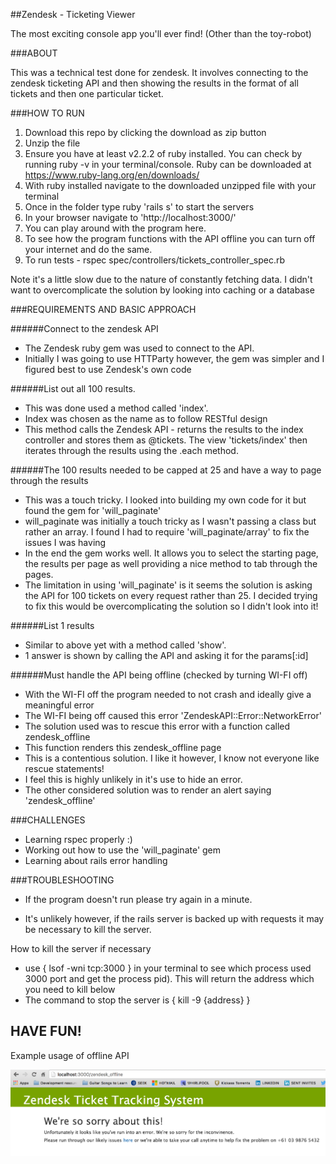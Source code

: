 ##Zendesk - Ticketing Viewer

The most exciting console app you'll ever find! (Other than the toy-robot)

###ABOUT

This was a technical test done for zendesk. It involves connecting to the zendesk ticketing API and then showing the results in the format of all tickets and then one particular ticket.

###HOW TO RUN

1. Download this repo by clicking the download as zip button
2. Unzip the file
4. Ensure you have at least v2.2.2 of ruby installed. You can check by running ruby -v in your terminal/console. Ruby can be downloaded at https://www.ruby-lang.org/en/downloads/
5. With ruby installed navigate to the downloaded unzipped file with your terminal
6. Once in the folder type ruby 'rails s' to start the servers
7. In your browser navigate to 'http://localhost:3000/'
8. You can play around with the program here.
9. To see how the program functions with the API offline you can turn off your internet and do the same.
10. To run tests - rspec spec/controllers/tickets_controller_spec.rb

Note it's a little slow due to the nature of constantly fetching data. I didn't want
to overcomplicate the solution by looking into caching or a database

###REQUIREMENTS AND BASIC APPROACH

######Connect to the zendesk API
- The Zendesk ruby gem was used to connect to the API.
- Initially I was going to use HTTParty however, the gem was simpler and I figured best to use Zendesk's own code

######List out all 100 results.
- This was done used a method called 'index'.
- Index was chosen as the name as to follow RESTful design
- This method calls the Zendesk API - returns the results to the index controller and stores them as @tickets. The view 'tickets/index' then iterates through the results using the .each method.

######The 100 results needed to be capped at 25 and have a way to page through the results
- This was a touch tricky. I looked into building my own code for it but found the gem for 'will_paginate'
- will_paginate was initially a touch tricky as I wasn't passing a class but rather an array. I found I had to require 'will_paginate/array' to fix the issues I was having
- In the end the gem works well. It allows you to select the starting page, the results per page as well providing a nice method to tab through the pages.
- The limitation in using 'will_paginate' is it seems the solution is asking the API for 100 tickets on every request rather than 25. I decided trying to fix this would be overcomplicating the solution so I didn't look into it!

######List 1 results
- Similar to above yet with a method called 'show'.
- 1 answer is shown by calling the API and asking it for the params[:id]

######Must handle the API being offline (checked by turning WI-FI off)
- With the WI-FI off the program needed to not crash and ideally give a meaningful error
- The WI-FI being off caused this error 'ZendeskAPI::Error::NetworkError'
- The solution used was to rescue this error with a function called zendesk_offline
- This function renders this zendesk_offline page
- This is a contentious solution. I like it however, I know not everyone like rescue statements!  
- I feel this is highly unlikely in it's use to hide an error.
- The other considered solution was to render an alert saying 'zendesk_offline'

###CHALLENGES

- Learning rspec properly :)
- Working out how to use the 'will_paginate' gem
- Learning about rails error handling

###TROUBLESHOOTING

- If the program doesn't run please try again in a minute.

- It's unlikely however, if the rails server is backed up with requests it may be necessary to kill the server.

How to kill the server if necessary
- use { lsof -wni tcp:3000 } in your terminal to see which process used 3000 port and get the process pid). This will return the address which you need to kill below
 - The command to stop the server is { kill -9 {address} }

## HAVE FUN!

Example usage of offline API

<img src = "Zendesk_offline.png"/>
